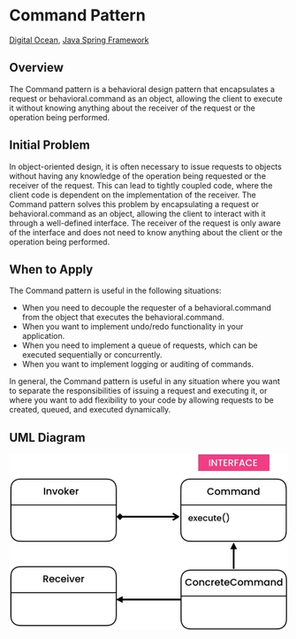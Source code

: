 # Command Pattern
[Digital Ocean](https://www.digitalocean.com/community/tutorials/command-design-pattern-java), [Java Spring Framework](https://springframework.guru/gang-of-four-design-patterns/command-pattern/)

## Overview
The Command pattern is a behavioral design pattern that encapsulates a request or behavioral.command as an object, allowing the client to execute it without knowing anything about the receiver of the request or the operation being performed.

## Initial Problem
In object-oriented design, it is often necessary to issue requests to objects without having any knowledge of the operation being requested or the receiver of the request. This can lead to tightly coupled code, where the client code is dependent on the implementation of the receiver. The Command pattern solves this problem by encapsulating a request or behavioral.command as an object, allowing the client to interact with it through a well-defined interface. The receiver of the request is only aware of the interface and does not need to know anything about the client or the operation being performed.

## When to Apply
The Command pattern is useful in the following situations:

* When you need to decouple the requester of a behavioral.command from the object that executes the behavioral.command.
* When you want to implement undo/redo functionality in your application.
* When you need to implement a queue of requests, which can be executed sequentially or concurrently.
* When you want to implement logging or auditing of commands.

In general, the Command pattern is useful in any situation where you want to separate the responsibilities of issuing a request and executing it, or where you want to add flexibility to your code by allowing requests to be created, queued, and executed dynamically.

## UML Diagram

![Alt text](/src/behavioral/command/UML.jpg)
